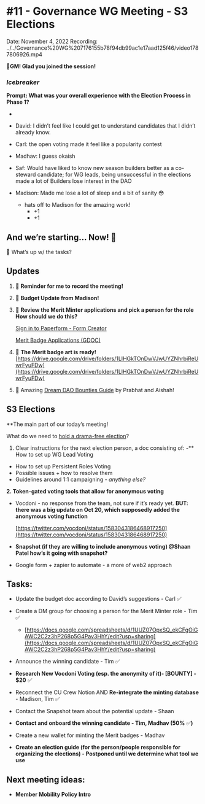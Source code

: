 # #11 - Governance WG Meeting - S3 Elections

Date: November 4, 2022
Recording: ../../Governance%20WG%207176155b78f94db99ac1e17aad125f46/video1787806926.mp4

🌱**GM! Glad you joined the session!** 

### *Icebreaker*

**Prompt: What was your overall experience with the Election Process in Phase 1?**

- 
- David: I didn’t feel like I could get to understand candidates that I didn’t already know.
- Carl: the open voting made it feel like a popularity contest
- Madhav: I guess okaish
- Saf: Would have liked to know new season builders better as a co-steward candidate; for WG leads, being unsuccessful in the elections made a lot of Builders lose interest in the DAO

- Madison: Made me lose a lot of sleep and a bit of sanity 😳
    - hats off to Madison for the amazing work!
        - +1
        - +1

## And we’re starting... Now! 🚀

<aside>
📢 What’s up w/ the tasks?

## Updates

1. 🔴 **Reminder for me to record the meeting!**
2. 🏦 **Budget Update from Madison!**
3. 🔎 **Review the Merit Minter applications and pick a person for the role
How should we do this?**
    
    [Sign in to Paperform - Form Creator](https://paperform.co/submissions/ddminter)
    
    [Merit Badge Applications (GDOC)](https://docs.google.com/spreadsheets/d/1UUZ07OpxSQ_ekCFgOiGAWC2C2z3hP268p5G4Pav3HhY/edit?usp=sharing)
    
4. 🎨 **The Merit badge art is ready!** [https://drive.google.com/drive/folders/1LIHGkTOnDwVJwUYZNhrbiReUwrFyuFDw](https://drive.google.com/drive/folders/1LIHGkTOnDwVJwUYZNhrbiReUwrFyuFDw)
5. 📄 Amazing [Dream DAO Bounties Guide](../../../../Guides%20&%20How-To%E2%80%99s%2063c1f45fab634aeaa80bf88fbf4b1c2c/Dream%20DAO%20Bounties%20Guide%2040027f7e667f4faaa5db1a26fd6fb1d3.md) by Prabhat and Aishah!
</aside>

## S3 Elections

**The main part of our today’s meeting! 

What do we need to [hold a drama-free election](../../../../Document%20Archive%20816b78f2e0c6400e8ce641cdd07e5402/Dream%20DAO%20Working%20Groups%20Home%20Season%201%204d1702104a2f4180a27e92b0510bd283/Dream%20DAO%20Phase%201%20Working%20Groups%20c53752864e064f6da1b9f1c4ed1019ba/Governance%20WG%20%5BLegacy%5D%20a464f56462524c87842951a5c5d8b9f0/Governance%20WG%20in%20Season%202%207538a4c8c3a8416cba1924d3b0457068.md)?
1. Clear instructions for the next election person, a doc consisting of:
-** How to set up WG Lead Voting
- How to set up Persistent Roles Voting
- Possible issues + how to resolve them
- Guidelines around 1:1 campaigning
*- anything else?*

**2. Token-gated voting tools that allow for anonymous voting**

- Vocdoni - no response from the team, not sure if it’s ready yet.
**BUT: there was a big update on Oct 20, which supposedly added the anonymous voting function**
    
    [https://twitter.com/vocdoni/status/1583043186468917250](https://twitter.com/vocdoni/status/1583043186468917250)
    
- **Snapshot (if they are willing to include anonymous voting) 
@Shaan Patel how’s it going with snapshot?**
- Google form + zapier to automate - a more of web2 approach

## Tasks:

- Update the budget doc according to David’s suggestions - Carl ✅
- Create a DM group for choosing a person for the Merit Minter role - Tim ✅
    - [https://docs.google.com/spreadsheets/d/1UUZ07OpxSQ_ekCFgOiGAWC2C2z3hP268p5G4Pav3HhY/edit?usp=sharing](https://docs.google.com/spreadsheets/d/1UUZ07OpxSQ_ekCFgOiGAWC2C2z3hP268p5G4Pav3HhY/edit?usp=sharing)
- Announce the winning candidate - Tim ✅
- **Research New Vocdoni Voting (esp. the anonymity of it)- [BOUNTY] - $20** ✅
- Reconnect the CU Crew Notion AND **Re-integrate the minting database** - Madison, Tim ✅

- Contact the Snapshot team about the potential update - Shaan
- **Contact and onboard the winning candidate - Tim, Madhav (50%** ✅**)**
- Create a new wallet for minting the Merit badges - Madhav

- **Create an election guide (for the person/people responsible for organizing the elections) - Postponed until we determine what tool we use**

## **Next meeting ideas:**

- **Member Mobility Policy Intro**